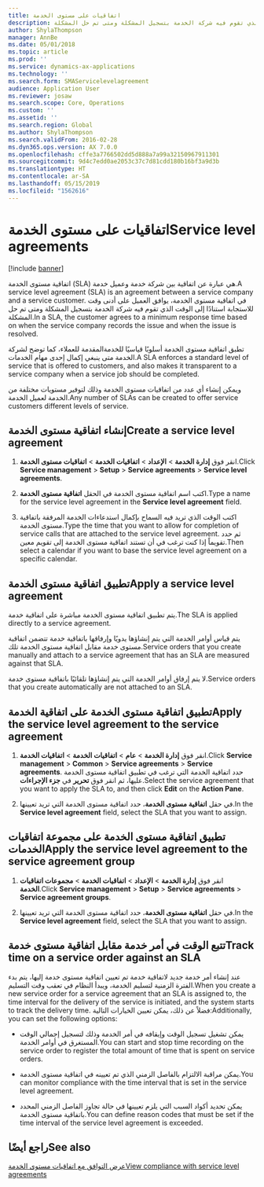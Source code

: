 ```yaml
---
title: اتفاقيات على مستوى الخدمة
description: في اتفاقية مستوى الخدمة، يوافق العميل على أدنى وقت للاستجابة استنادًا إلى الوقت الذي تقوم فيه شركة الخدمة بتسجيل المشكلة ومتى تم حل المشكلة.
author: ShylaThompson
manager: AnnBe
ms.date: 05/01/2018
ms.topic: article
ms.prod: ''
ms.service: dynamics-ax-applications
ms.technology: ''
ms.search.form: SMAServicelevelagreement
audience: Application User
ms.reviewer: josaw
ms.search.scope: Core, Operations
ms.custom: ''
ms.assetid: ''
ms.search.region: Global
ms.author: ShylaThompson
ms.search.validFrom: 2016-02-28
ms.dyn365.ops.version: AX 7.0.0
ms.openlocfilehash: cffe3a7766502dd5d888a7a99a32150967911301
ms.sourcegitcommit: 9d4c7edd0ae2053c37c7d81cdd180b16bf3a9d3b
ms.translationtype: HT
ms.contentlocale: ar-SA
ms.lasthandoff: 05/15/2019
ms.locfileid: "1562616"
---
```

# <a name="service-level-agreements"></a><span data-ttu-id="d0ce4-103">اتفاقيات على مستوى الخدمة</span><span class="sxs-lookup"><span data-stu-id="d0ce4-103">Service level agreements</span></span>        

[!include [banner](../includes/banner.md)]


<span data-ttu-id="d0ce4-104">اتفاقية مستوى الخدمة (SLA) هي عبارة عن اتفاقية بين شركة خدمة وعميل خدمة.</span><span class="sxs-lookup"><span data-stu-id="d0ce4-104">A service level agreement (SLA) is an agreement between a service company and a service customer.</span></span> <span data-ttu-id="d0ce4-105">في اتفاقية مستوى الخدمة، يوافق العميل على أدنى وقت للاستجابة استنادًا إلى الوقت الذي تقوم فيه شركة الخدمة بتسجيل المشكلة ومتى تم حل المشكلة.</span><span class="sxs-lookup"><span data-stu-id="d0ce4-105">In a SLA, the customer agrees to a minimum response time based on when the service company records the issue and when the issue is resolved.</span></span>

<span data-ttu-id="d0ce4-106">تطبق اتفاقية مستوى الخدمة أسلوبًا قياسيًا للخدمةالمقدمة للعملاء، كما توضح لشركة الخدمة متى ينبغي إكمال إحدى مهام الخدمات.</span><span class="sxs-lookup"><span data-stu-id="d0ce4-106">A SLA enforces a standard level of service that is offered to customers, and also makes it transparent to a service company when a service job should be completed.</span></span>

<span data-ttu-id="d0ce4-107">ويمكن إنشاء أي عدد من اتفاقيات مستوى الخدمة وذلك لتوفير مستويات مختلفة من الخدمة لعميل الخدمة.</span><span class="sxs-lookup"><span data-stu-id="d0ce4-107">Any number of SLAs can be created to offer service customers different levels of service.</span></span>

## <a name="create-a-service-level-agreement"></a><span data-ttu-id="d0ce4-108">إنشاء اتفاقية مستوى الخدمة</span><span class="sxs-lookup"><span data-stu-id="d0ce4-108">Create a service level agreement</span></span>

1.  <span data-ttu-id="d0ce4-109">انقر فوق **إدارة الخدمة** \> **الإعداد** \> **اتفاقيات الخدمة** \> **اتفاقيات مستوى الخدمة**.</span><span class="sxs-lookup"><span data-stu-id="d0ce4-109">Click **Service management** \> **Setup** \> **Service agreements** \> **Service level agreements**.</span></span>

2.  <span data-ttu-id="d0ce4-110">اكتب اسم اتفاقية مستوى الخدمة في الحقل **اتفاقية مستوى الخدمة**.</span><span class="sxs-lookup"><span data-stu-id="d0ce4-110">Type a name for the service level agreement in the **Service level agreement** field.</span></span>

3.  <span data-ttu-id="d0ce4-111">اكتب الوقت الذي تريد فيه السماح بإكمال استدعاءات الخدمة المرفقة باتفاقية مستوى الخدمة.</span><span class="sxs-lookup"><span data-stu-id="d0ce4-111">Type the time that you want to allow for completion of service calls that are attached to the service level agreement.</span></span> <span data-ttu-id="d0ce4-112">ثم حدد تقويماً إذا كنت ترغب في أن تستند اتفاقية مستوى الخدمة إلى تقويم معين.</span><span class="sxs-lookup"><span data-stu-id="d0ce4-112">Then select a calendar if you want to base the service level agreement on a specific calendar.</span></span>

## <a name="apply-a-service-level-agreement"></a><span data-ttu-id="d0ce4-113">تطبيق اتفاقية مستوى الخدمة</span><span class="sxs-lookup"><span data-stu-id="d0ce4-113">Apply a service level agreement</span></span>

<span data-ttu-id="d0ce4-114">يتم تطبيق اتفاقية مستوى الخدمة مباشرة على اتفاقية خدمة.</span><span class="sxs-lookup"><span data-stu-id="d0ce4-114">The SLA is applied directly to a service agreement.</span></span>

<span data-ttu-id="d0ce4-115">يتم قياس أوامر الخدمة التي يتم إنشاؤها يدويًا وإرفاقها باتفاقية خدمة تتضمن اتفاقية مستوى خدمة مقابل اتفاقية مستوى الخدمة تلك.</span><span class="sxs-lookup"><span data-stu-id="d0ce4-115">Service orders that you create manually and attach to a service agreement that has an SLA are measured against that SLA.</span></span>

<span data-ttu-id="d0ce4-116">لا يتم إرفاق أوامر الخدمة التي يتم إنشاؤها تلقائيًا باتفاقية مستوى خدمة.</span><span class="sxs-lookup"><span data-stu-id="d0ce4-116">Service orders that you create automatically are not attached to an SLA.</span></span>

## <a name="apply-the-service-level-agreement-to-the-service-agreement"></a><span data-ttu-id="d0ce4-117">تطبيق اتفاقية مستوى الخدمة على اتفاقية الخدمة</span><span class="sxs-lookup"><span data-stu-id="d0ce4-117">Apply the service level agreement to the service agreement</span></span>

1.  <span data-ttu-id="d0ce4-118">انقر فوق **إدارة الخدمة** \> **عام** \> **اتفاقيات الخدمة‬** \> **اتفاقيات الخدمة‬**.</span><span class="sxs-lookup"><span data-stu-id="d0ce4-118">Click **Service management** \> **Common** \> **Service agreements** \> **Service agreements**.</span></span> <span data-ttu-id="d0ce4-119">حدد اتفاقية الخدمة التي ترغب في تطبيق اتفاقية مستوى الخدمة عليها، ثم انقر فوق **تحرير** في **جزء الإجراءات**.</span><span class="sxs-lookup"><span data-stu-id="d0ce4-119">Select the service agreement that you want to apply the SLA to, and then click **Edit** on the **Action Pane**.</span></span>

2.  <span data-ttu-id="d0ce4-120">في حقل **اتفاقية مستوى الخدمة**، حدد اتفاقية مستوى الخدمة التي تريد تعيينها.</span><span class="sxs-lookup"><span data-stu-id="d0ce4-120">In the **Service level agreement** field, select the SLA that you want to assign.</span></span>

## <a name="apply-the-service-level-agreement-to-the-service-agreement-group"></a><span data-ttu-id="d0ce4-121">تطبيق اتفاقية مستوى الخدمة على ‏‏مجموعة اتفاقيات الخدمات</span><span class="sxs-lookup"><span data-stu-id="d0ce4-121">Apply the service level agreement to the service agreement group</span></span>

1.  <span data-ttu-id="d0ce4-122">انقر فوق **إدارة الخدمة** \> **الإعداد** \> **اتفاقيات الخدمة** \> **مجموعات اتفاقيات الخدمة**.</span><span class="sxs-lookup"><span data-stu-id="d0ce4-122">Click **Service management** \> **Setup** \> **Service agreements** \> **Service agreement groups**.</span></span>

2.  <span data-ttu-id="d0ce4-123">في حقل **اتفاقية مستوى الخدمة**، حدد اتفاقية مستوى الخدمة التي تريد تعيينها.</span><span class="sxs-lookup"><span data-stu-id="d0ce4-123">In the **Service level agreement** field, select the SLA that you want to assign.</span></span>

## <a name="track-time-on-a-service-order-against-an-sla"></a><span data-ttu-id="d0ce4-124">تتبع الوقت في أمر خدمة مقابل اتفاقية مستوى خدمة</span><span class="sxs-lookup"><span data-stu-id="d0ce4-124">Track time on a service order against an SLA</span></span>

<span data-ttu-id="d0ce4-125">عند إنشاء أمر خدمة جديد لاتفاقية خدمة تم تعيين اتفاقية مستوى خدمة إليها، يتم بدء الفترة الزمنية لتسليم الخدمة، ويبدأ النظام في تعقب وقت التسليم.</span><span class="sxs-lookup"><span data-stu-id="d0ce4-125">When you create a new service order for a service agreement that an SLA is assigned to, the time interval for the delivery of the service is initiated, and the system starts to track the delivery time.</span></span> <span data-ttu-id="d0ce4-126">فضلاً عن ذلك، يمكن تعيين الخيارات التالية:</span><span class="sxs-lookup"><span data-stu-id="d0ce4-126">Additionally, you can set the following options:</span></span>

  - <span data-ttu-id="d0ce4-127">يمكن تشغيل تسجيل الوقت وإيقافه في أمر الخدمة وذلك لتسجيل إجمالي الوقت المستغرق في أوامر الخدمة.</span><span class="sxs-lookup"><span data-stu-id="d0ce4-127">You can start and stop time recording on the service order to register the total amount of time that is spent on service orders.</span></span>

  - <span data-ttu-id="d0ce4-128">يمكن مراقبة الالتزام بالفاصل الزمني الذي تم تعيينه في اتفاقية مستوى الخدمة.</span><span class="sxs-lookup"><span data-stu-id="d0ce4-128">You can monitor compliance with the time interval that is set in the service level agreement.</span></span>

  - <span data-ttu-id="d0ce4-129">يمكن تحديد أكواد السبب التي يلزم تعيينها في حالة تجاوز الفاصل الزمني المحدد باتفاقية مستوى الخدمة.</span><span class="sxs-lookup"><span data-stu-id="d0ce4-129">You can define reason codes that must be set if the time interval of the service level agreement is exceeded.</span></span>

## <a name="see-also"></a><span data-ttu-id="d0ce4-130">راجع أيضًا</span><span class="sxs-lookup"><span data-stu-id="d0ce4-130">See also</span></span>

[<span data-ttu-id="d0ce4-131">عرض التوافق مع اتفاقيات مستوى الخدمة</span><span class="sxs-lookup"><span data-stu-id="d0ce4-131">View compliance with service level agreements</span></span>](view-compliance-with-service-level-agreements.md)

  


